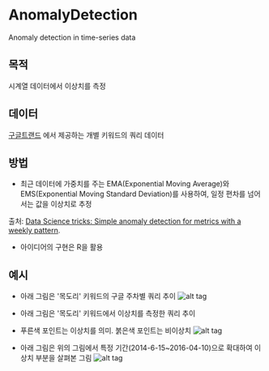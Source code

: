 # AnomalyDetection
Anomaly detection in time-series data

## 목적

시계열 데이터에서 이상치를 측정

## 데이터

[구글트랜드](https://www.google.com/trends/?hl=ko) 에서 제공하는 개별 키워드의 쿼리 데이터

## 방법 

- 최근 데이터에 가중치를 주는 EMA(Exponential Moving Average)와 EMS(Exponential Moving Standard Deviation)를 사용하여, 일정 편차를 넘어서는 값을 이상치로 추정

출처: [Data Science tricks: Simple anomaly detection for metrics with a weekly pattern](https://medium.com/@iliasfl/data-science-tricks-simple-anomaly-detection-for-metrics-with-a-weekly-pattern-2e236970d77#.qr5894fe2).

- 아이디어의 구현은 R을 활용

## 예시

- 아래 그림은 '목도리' 키워드의 구글 주차별 쿼리 추이
![alt tag](https://dl.dropboxusercontent.com/u/1049842/%EB%B8%94%EB%A1%9C%EA%B7%B8/anomalydetection/scarf_full.png)


- 아래 그림은 '목도리' 키워드에서 이상치를 측정한 쿼리 추이
- 푸른색 포인트는 이상치를 의미. 붉은색 포인트는 비이상치
![alt tag](https://dl.dropboxusercontent.com/u/1049842/%EB%B8%94%EB%A1%9C%EA%B7%B8/anomalydetection/scarf_detection.png)


- 아래 그림은 위의 그림에서 특정 기간(2014-6-15~2016-04-10)으로 확대하여 이상치 부분을 살펴본 그림
![alt tag](https://dl.dropboxusercontent.com/u/1049842/%EB%B8%94%EB%A1%9C%EA%B7%B8/anomalydetection/scarf_zoom.png)
